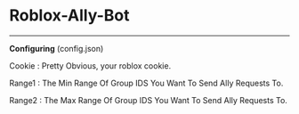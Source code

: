 # Roblox-Ally-Bot

---

**Configuring** (config.json)

Cookie : Pretty Obvious, your roblox cookie.

Range1 : The Min Range Of Group IDS You Want To Send Ally Requests To.

Range2 : The Max Range Of Group IDS You Want To Send Ally Requests To.

